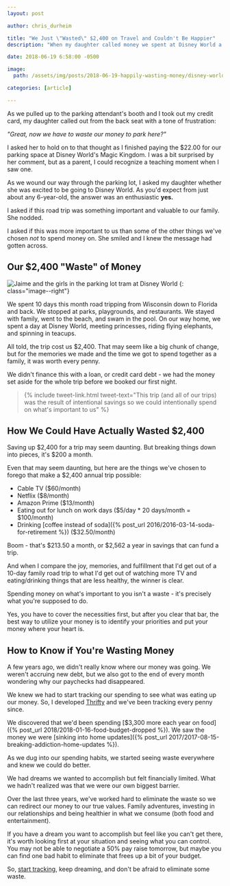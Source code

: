 ```yaml
---
layout: post

author: chris_durheim

title: "We Just \"Wasted\" $2,400 on Travel and Couldn't Be Happier"
description: "When my daughter called money we spent at Disney World a \"waste\", I had to consider whether she was right."

date: 2018-06-19 6:58:00 -0500

image:
  path: /assets/img/posts/2018-06-19-happily-wasting-money/disney-world.jpg

categories: [article]

---
```


As we pulled up to the parking attendant's booth and I took out my credit card, my daughter called out from the back seat with a tone of frustration:

_"Great, now we have to waste our money to park here?"_

I asked her to hold on to that thought as I finished paying the $22.00 for our parking space at Disney World's Magic Kingdom. I was a bit surprised by her comment, but as a parent, I could recognize a teaching moment when I saw one.

As we wound our way through the parking lot, I asked my daughter whether she was excited to be going to Disney World. As you'd expect from just about any 6-year-old, the answer was an enthusiastic __yes.__

I asked if this road trip was something important and valuable to our family. She nodded.

I asked if this was more important to us than some of the other things we've chosen _not_ to spend money on. She smiled and I knew the message had gotten across.

## Our $2,400 "Waste" of Money

![Jaime and the girls in the parking lot tram at Disney World]({{site.url}}/assets/img/posts/2018-06-19-happily-wasting-money/parking-tram.jpg)
{: class="image--right"}

We spent 10 days this month road tripping from Wisconsin down to Florida and back. We stopped at parks, playgrounds, and restaurants. We stayed with family, went to the beach, and swam in the pool. On our way home, we spent a day at Disney World, meeting princesses, riding flying elephants, and spinning in teacups.

All told, the trip cost us $2,400. That may seem like a big chunk of change, but for the memories we made and the time we got to spend together as a family, it was worth every penny.

We didn't finance this with a loan, or credit card debt - we had the money set aside for the whole trip before we booked our first night.

> {% include tweet-link.html tweet-text="This trip (and all of our trips) was the result of intentional savings so we could intentionally spend on what's important to us" %}

## How We Could Have Actually Wasted $2,400

Saving up $2,400 for a trip may seem daunting. But breaking things down into pieces, it's $200 a month.

Even that may seem daunting, but here are the things we've chosen to forego that make a $2,400 annual trip possible:

- Cable TV ($60/month)
- Netflix ($8/month)
- Amazon Prime ($13/month)
- Eating out for lunch on work days ($5/day * 20 days/month = $100/month)
- Drinking [coffee instead of soda]({% post_url 2016/2016-03-14-soda-for-retirement %}) ($32.50/month)

Boom - that's $213.50 a month, or $2,562 a year in savings that can fund a trip.

And when I compare the joy, memories, and fulfillment that I'd get out of a 10-day family road trip to what I'd get out of watching more TV and eating/drinking things that are less healthy, the winner is clear.

Spending money on what's important to you isn't a waste - it's precisely what you're supposed to do.

Yes, you have to cover the necessities first, but after you clear that bar, the best way to utilize your money is to identify your priorities and put your money where your heart is.

## How to Know if You're Wasting Money

A few years ago, we didn't really know where our money was going. We weren't accruing new debt, but we also got to the end of every month wondering why our paychecks had disappeared.

We knew we had to start tracking our spending to see what was eating up our money. So, I developed [Thrifty](https://thrifty.keepthrifty.com) and we've been tracking every penny since.

We discovered that we'd been spending [$3,300 more each year on food]({% post_url 2018/2018-01-16-food-budget-dropped %}). We saw the money we were [sinking into home updates]({% post_url 2017/2017-08-15-breaking-addiction-home-updates %}).

As we dug into our spending habits, we started seeing waste everywhere and knew we could do better.

We had dreams we wanted to accomplish but felt financially limited. What we hadn't realized was that we were our own biggest barrier.

Over the last three years, we've worked hard to eliminate the waste so we can redirect our money to our true values. Family adventures, investing in our relationships and being healthier in what we consume (both food and entertainment).

If you have a dream you want to accomplish but feel like you can't get there, it's worth looking first at your situation and seeing what you can control. You may not be able to negotiate a 50% pay raise tomorrow, but maybe you can find one bad habit to eliminate that frees up a bit of your budget.

So, [start tracking](https://thrifty.keepthrifty.com), keep dreaming, and don't be afraid to eliminate some waste.
